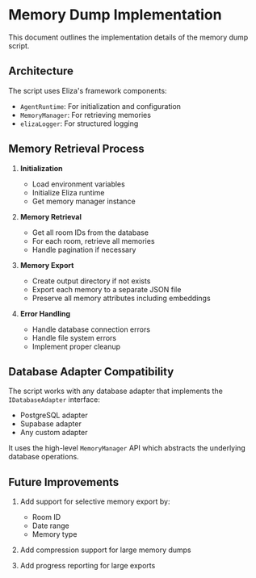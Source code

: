 # Memory Dump Implementation

This document outlines the implementation details of the memory dump script.

## Architecture

The script uses Eliza's framework components:
- `AgentRuntime`: For initialization and configuration
- `MemoryManager`: For retrieving memories
- `elizaLogger`: For structured logging

## Memory Retrieval Process

1. **Initialization**
   - Load environment variables
   - Initialize Eliza runtime
   - Get memory manager instance

2. **Memory Retrieval**
   - Get all room IDs from the database
   - For each room, retrieve all memories
   - Handle pagination if necessary

3. **Memory Export**
   - Create output directory if not exists
   - Export each memory to a separate JSON file
   - Preserve all memory attributes including embeddings

4. **Error Handling**
   - Handle database connection errors
   - Handle file system errors
   - Implement proper cleanup

## Database Adapter Compatibility

The script works with any database adapter that implements the `IDatabaseAdapter` interface:
- PostgreSQL adapter
- Supabase adapter
- Any custom adapter

It uses the high-level `MemoryManager` API which abstracts the underlying database operations.

## Future Improvements

1. Add support for selective memory export by:
   - Room ID
   - Date range
   - Memory type

2. Add compression support for large memory dumps

3. Add progress reporting for large exports
